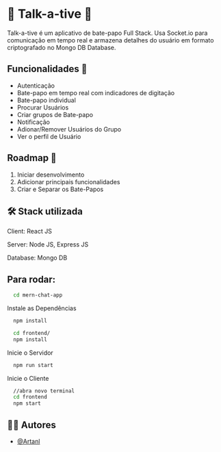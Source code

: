 # 💬 Talk-a-tive 💬
Talk-a-tive é um aplicativo de bate-papo Full Stack. Usa Socket.io para comunicação em tempo real e armazena detalhes do usuário em formato criptografado no Mongo DB Database.



## Funcionalidades 📌

- Autenticação
- Bate-papo em tempo real com indicadores de digitação
- Bate-papo individual 
- Procurar Usuários
- Criar grupos de Bate-papo
- Notificação
- Adionar/Remover Usuários do Grupo
- Ver o perfil de Usuário



## Roadmap 📌

1. Iniciar desenvolvimento
2. Adicionar principais funcionalidades
3. Criar e Separar os Bate-Papos



## 🛠️ Stack utilizada

Client: React JS

Server: Node JS, Express JS

Database: Mongo DB



## Para rodar:


```bash
  cd mern-chat-app
```

Instale as Dependências

```bash
  npm install
```

```bash
  cd frontend/
  npm install
```

Inicie o Servidor

```bash
  npm run start
```
Inicie o Cliente

```bash
  //abra novo terminal
  cd frontend
  npm start
```



## 👨‍💻 Autores
- [@Artanl](https://github.com/Artanl)
